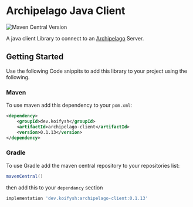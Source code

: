 Archipelago Java Client
=======================
![Maven Central Version](https://img.shields.io/maven-central/v/dev.koifysh/archipelago-client)

A java client Library to connect to an [Archipelago](http://github.com/ArchipelagoMW/Archipelago) Server.


## Getting Started
Use the following Code snippits to add this library to your project using the following.

### Maven
To use maven add this dependency to your `pom.xml`:
```xml
<dependency>
    <groupId>dev.koifysh</groupId>
    <artifactId>archipelago-client</artifactId>
    <version>0.1.13</version>
</dependency>
```

### Gradle
To use Gradle add the maven central repository to your repositories list:
```gradle
mavenCentral()
```
then add this to your `dependancy` section
```gradle
implementation 'dev.koifysh:archipelago-client:0.1.13'
```